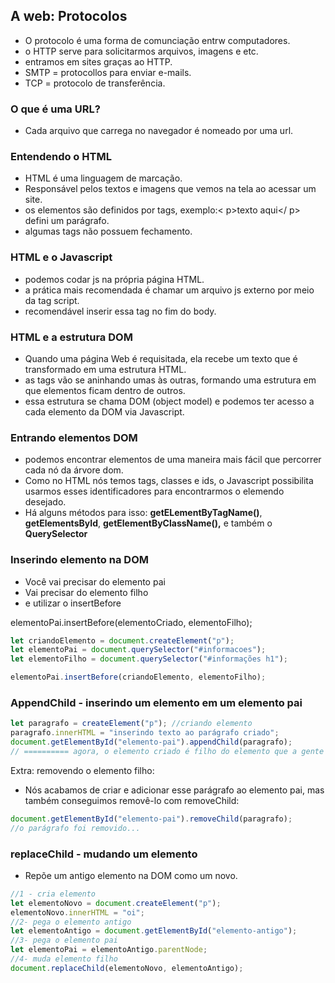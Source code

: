 ## A web: Protocolos

- O protocolo é uma forma de comunciação entrw computadores.
- o HTTP serve para solicitarmos arquivos, imagens e etc.
- entramos em sites graças ao HTTP.
- SMTP = protocollos para enviar e-mails.
- TCP = protocolo de transferência.

### O que é uma URL?

- Cada arquivo que carrega no navegador é nomeado por uma url.

### Entendendo o HTML

- HTML é uma linguagem de marcação.
- Responsável pelos textos e imagens que vemos na tela ao acessar um site.
- os elementos são definidos por tags, exemplo:< p>texto aqui</ p> defini um parágrafo.
- algumas tags não possuem fechamento.

### HTML e o Javascript

- podemos codar js na própria página HTML.
- a prática mais recomendada é chamar um arquivo js externo por meio da tag script.
- recomendável inserir essa tag no fim do body.

### HTML e a estrutura DOM

- Quando uma página Web é requisitada, ela recebe um texto que é transformado em uma estrutura HTML.
- as tags vão se aninhando umas às outras, formando uma estrutura em que elementos ficam dentro de outros.
- essa estrutura se chama DOM (object model) e podemos ter acesso a cada elemento da DOM via Javascript.

### Entrando elementos DOM

- podemos encontrar elementos de uma maneira mais fácil que percorrer cada nó da árvore dom.
- Como no HTML nós temos tags, classes e ids, o Javascript possibilita usarmos esses identificadores para encontrarmos o elemendo desejado.
- Há alguns métodos para isso: <strong>getELementByTagName()</strong>, <strong>getElementsById</strong>, <strong>getElementByClassName(),</strong> e também o <strong>QuerySelector</strong>

### Inserindo elemento na DOM

- Você vai precisar do elemento pai
- Vai precisar do elemento filho
- e utilizar o insertBefore

elementoPai.insertBefore(elementoCriado, elementoFilho);

```javascript
let criandoElemento = document.createElement("p");
let elementoPai = document.querySelector("#informacoes");
let elementoFilho = document.querySelector("#informações h1");

elementoPai.insertBefore(criandoElemento, elementoFilho);

```
### AppendChild - inserindo um elemento em um elemento pai

```javascript
let paragrafo = createElement("p"); //criando elemento
paragrafo.innerHTML = "inserindo texto ao parágrafo criado";
document.getElementById("elemento-pai").appendChild(paragrafo); 
// ========== agora, o elemento criado é filho do elemento que a gente pegou.=========
```
Extra: removendo o elemento filho:

- Nós acabamos de criar e adicionar esse parágrafo ao elemento pai, mas também conseguimos removê-lo com removeChild:

```javascript
document.getElementById("elemento-pai").removeChild(paragrafo); 
//o parágrafo foi removido...
```
### replaceChild - mudando um elemento

- Repõe um antigo elemento na DOM como um novo.

```javascript
//1 - cria elemento
let elementoNovo = document.createElement("p");
elementoNovo.innerHTML = "oi";
//2- pega o elemento antigo
let elementoAntigo = document.getElementById("elemento-antigo");
//3- pega o elemento pai
let elementoPai = elementoAntigo.parentNode;
//4- muda elemento filho
document.replaceChild(elementoNovo, elementoAntigo);
```